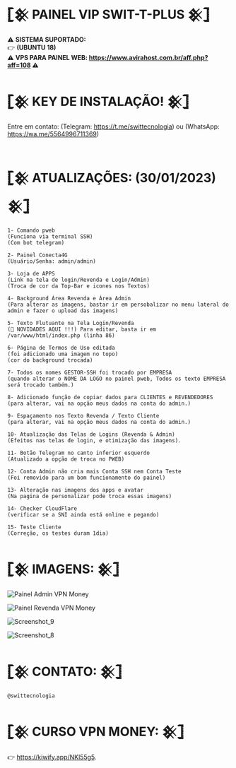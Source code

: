 #  𓊈𒆜 PAINEL VIP SWIT-T-PLUS 𒆜𓊉

⚠ <b>SISTEMA SUPORTADO:</b></br>
👉 <b>(UBUNTU 18)</b></br>
⚠ <b>VPS PARA PAINEL WEB: https://www.avirahost.com.br/aff.php?aff=108 ⚠</b></br>

# 𓊈𒆜 KEY DE INSTALAÇÃO! 𒆜𓊉

Entre em contato: (Telegram: https://t.me/swittecnologia) ou (WhatsApp: https://wa.me/5564996711369)
</br></br>

# 𓊈𒆜 ATUALIZAÇÕES: (30/01/2023) 𒆜𓊉
```
1- Comando pweb
(Funciona via terminal SSH)
(Com bot telegram)

2- Painel Conecta4G 
(Usuário/Senha: admin/admin)

3- Loja de APPS 
(Link na tela de login/Revenda e Login/Admin)
(Troca de cor da Top-Bar e icones nos Textos)

4- Background Área Revenda e Área Admin
(Para alterar as imagens, bastar ir em persobalizar no menu lateral do admin e fazer o upload das imagens)

5- Texto Flutuante na Tela Login/Revenda
(📣 NOVIDADES AQUI !!!) Para editar, basta ir em /var/www/html/index.php (linha 86)

6- Página de Termos de Uso editada
(foi adicionado uma imagem no topo)
(cor do background trocada)

7- Todos os nomes GESTOR-SSH foi trocado por EMPRESA
(quando alterar o NOME DA LOGO no painel pweb, Todos os texto EMPRESA será trocado também.)

8- Adicionado função de copiar dados para CLIENTES e REVENDEDORES
(para alterar, vai na opção meus dados na conta do admin.)

9- Espaçamento nos Texto Revenda / Texto Cliente
(para alterar, vai na opção meus dados na conta do admin.)

10- Atualização das Telas de Logins (Revenda & Admin)
(Efeitos nas telas de login, e otimização das imagens).

11- Botão Telegram no canto inferior esquerdo
(Atualizado a opção de troca no PWEB)

12- Conta Admin não cria mais Conta SSH nem Conta Teste
(Foi removido para um bom funcionamento do painel)

13- Alteração nas imagens dos apps e avatar
(Na pagina de personalizar pode troca essas imagens)

14- Checker CloudFlare
(verificar se a SNI ainda está online e pegando)

15- Teste Cliente
(Correção, os testes duram 1dia)
```

# 𓊈𒆜 IMAGENS: 𒆜𓊉

![Painel Admin VPN Money](https://user-images.githubusercontent.com/105602625/199342859-74e061cf-698d-4b1c-adcf-c15181f4a599.jpg)

![Painel Revenda VPN Money](https://user-images.githubusercontent.com/105602625/199342869-41c71d9d-fa29-4999-ad0c-9251af4fa910.jpg)

![Screenshot_9](https://user-images.githubusercontent.com/105602625/199342873-8c18411b-fa3f-450d-b836-3ecb65431a54.jpg)

![Screenshot_8](https://user-images.githubusercontent.com/105602625/199343097-c354d155-4080-4333-93b8-fd9b0f1df323.jpg)

# 𓊈𒆜 CONTATO: 𒆜𓊉
```
@swittecnologia
```

# 𓊈𒆜 CURSO VPN MONEY: 𒆜𓊉
👉 https://kiwify.app/NKl55g5.
